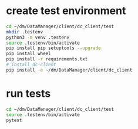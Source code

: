 # create test environment
```bash
cd ~/dm/DataManager/client/dc_client/test
mkdir .testenv
python3 -m venv .testenv
source .testenv/bin/activate
pip install pip setuptools --upgrade
pip install wheel
pip install -r requirements.txt
# install dc-client
pip install -e ~/dm/DataManager/client/dc_client
```

# run tests
```bash
cd ~/dm/DataManager/client/dc_client/test
source .testenv/bin/activate
pytest
```
